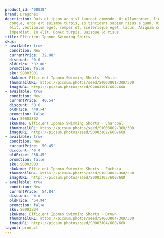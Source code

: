```yaml
---
product_id: '00038'
brand: Dragonex
description: Duis et ipsum ac nisl laoreet commodo. Ut ullamcorper, ligula eu tempor
  congue, eros est euismod turpis, id tincidunt sapien risus a quam. Vivamus nulla
  elit, vestibulum eget, semper et, scelerisque eget, lacus. Aliquam consequat. Nullam
  imperdiet. In elit. Donec turpis. Quisque id risus.
title: Efficient Iponno Swimming Shorts
skus:
- available: true
  condition: New
  currentPrice: '32.08'
  discount: '0.0'
  oldPrice: '32.08'
  promotion: false
  sku: S0003801
  skuName: Efficient Iponno Swimming Shorts - White
  thumbnailURL: https://picsum.photos/seed/S0003801/300/300
  imageURL: https://picsum.photos/seed/S0003801/600/600
- available: true
  condition: New
  currentPrice: '40.54'
  discount: '0.0'
  oldPrice: '40.54'
  promotion: false
  sku: S0003802
  skuName: Efficient Iponno Swimming Shorts - Charcoal
  thumbnailURL: https://picsum.photos/seed/S0003802/300/300
  imageURL: https://picsum.photos/seed/S0003802/600/600
- available: true
  condition: New
  currentPrice: '50.45'
  discount: '0.0'
  oldPrice: '50.45'
  promotion: false
  sku: S0003803
  skuName: Efficient Iponno Swimming Shorts - Fuchsia
  thumbnailURL: https://picsum.photos/seed/S0003803/300/300
  imageURL: https://picsum.photos/seed/S0003803/600/600
- available: true
  condition: New
  currentPrice: '54.84'
  discount: '0.0'
  oldPrice: '54.84'
  promotion: false
  sku: S0003804
  skuName: Efficient Iponno Swimming Shorts - Brown
  thumbnailURL: https://picsum.photos/seed/S0003804/300/300
  imageURL: https://picsum.photos/seed/S0003804/600/600
layout: product
---
```

